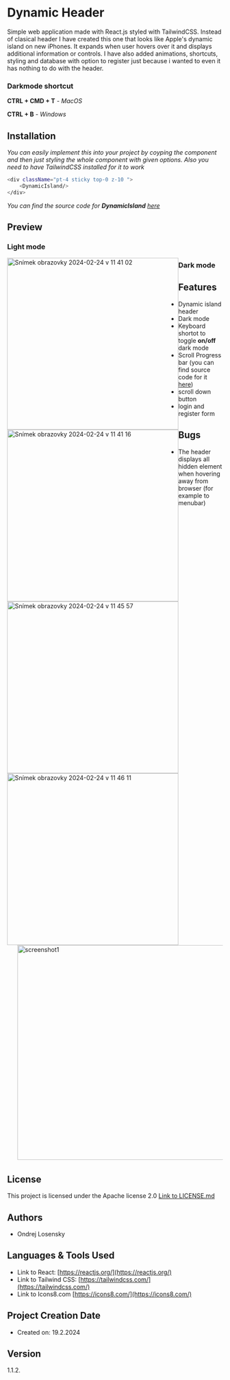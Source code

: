 # Dynamic Header

Simple web application made with React.js styled with TailwindCSS. Instead of clasical header I have created this one that looks like Apple's dynamic island on new iPhones. It expands when user hovers over it and displays additional information or controls. I have also added animations, shortcuts, styling and database with option to register just because i wanted to even it has nothing to do with the header.

### Darkmode shortcut
**CTRL + CMD + T** - *MacOS*

**CTRL + B** - *Windows*
 
## Installation
*You can easily implement this into your project by coyping the component and then just styling the whole component with given options. Also you need to have TailwindCSS installed for it to work*
```bash
<div className="pt-4 sticky top-0 z-10 ">
    <DynamicIsland/>
</div>
```
*You can find the source code for **DynamicIsland** [ here](https://github.com/OndrejLosensky/dynamic-island-header/blob/main/src/components/dynamic_island/DynamicIsland.jsx)*

## Preview
### Light mode
<img width="400" style="float:left; margin-rigt: 10px" alt="Snímek obrazovky 2024-02-24 v 11 41 02" src="https://github.com/OndrejLosensky/dynamic-island-header/assets/127244546/65639728-da25-43f4-a644-e6a2b07c909e">
<img width="400" style="float:left; margin-rigt: 10px" alt="Snímek obrazovky 2024-02-24 v 11 41 16" src="https://github.com/OndrejLosensky/dynamic-island-header/assets/127244546/1a44d749-1ac6-4c52-a7f4-f58b963daca2">

### Dark mode
<img width="400" style="float:left; margin-rigt: 10px" alt="Snímek obrazovky 2024-02-24 v 11 45 57" src="https://github.com/OndrejLosensky/dynamic-island-header/assets/127244546/53c8cb0e-8a71-46e4-a92c-1402394900c2">
<img width="400" style="float:left; margin-rigt: 10px" alt="Snímek obrazovky 2024-02-24 v 11 46 11" src="https://github.com/OndrejLosensky/dynamic-island-header/assets/127244546/79a4d3a8-29e8-4f33-93a6-57097db8d077">



## Features
* Dynamic island header
* Dark mode
* Keyboard shortot to toggle **on/off** dark mode
* Scroll Progress bar (you can find source code for it [here](https://github.com/OndrejLosensky/dynamic-island-header/tree/main/src/components/scroll_progress))
* scroll down button
* login and register form

## Bugs
* The header displays all hidden element when hovering away from browser (for example to menubar)
     <img width="500" alt="screenshot1" src="https://github.com/OndrejLosensky/dynamic-island-header/assets/127244546/3f356ac3-ba8a-4f72-86e6-3a6bf6fa0032">

## License

This project is licensed under the Apache license 2.0 [Link to LICENSE.md](https://github.com/OndrejLosensky/dynamic-island-header/blob/main/LICENSE)

## Authors

* Ondrej Losensky

## Languages & Tools Used
* Link to React: [https://reactjs.org/](https://reactjs.org/)
* Link to Tailwind CSS: [https://tailwindcss.com/](https://tailwindcss.com/)
* Link to Icons8.com [https://icons8.com/](https://icons8.com/)

## Project Creation Date

* Created on: 19.2.2024

## Version

1.1.2.
